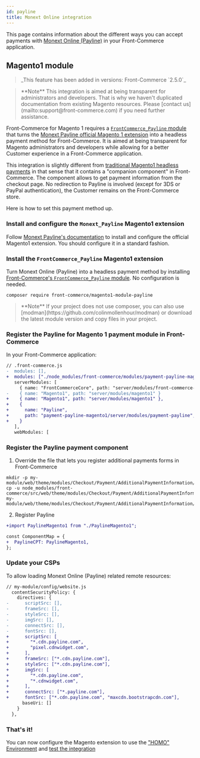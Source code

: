 ```yaml
---
id: payline
title: Monext Online integration
---
```


This page contains information about the different ways you can accept payments with [Monext Online (Payline)](https://www.monext.fr/online) in your Front-Commerce application.

## Magento1 module

<blockquote class="feature--new">
  _This feature has been added in versions: Front-Commerce `2.5.0`_
</blockquote>

<blockquote class="note">
**Note** This integration is aimed at being transparent for administrators and developers. That is why we haven't duplicated documentation from existing Magento resources. Please <span class="intercom-launcher">[contact us](mailto:support@front-commerce.com)</span> if you need further assistance.
</blockquote>

Front-Commerce for Magento 1 requires a [`FrontCommerce_Payline` module](https://github.com/front-commerce/magento1-module-payline-front-commerce) that turns the [Monext Payline official Magento 1 extension](https://docs.monext.fr/display/DT/Plugin+Magento+1) into a headless payment method for Front-Commerce. It is aimed at being transparent for Magento administrators and developers while allowing for a better Customer experience in a Front-Commerce application.

This integration is slightly different from [traditional Magento1 headless payments](/docs/magento1/headless-payments.html) in that sense that it contains a "companion component" in Front-Commerce. The component allows to get payment information from the checkout page. No redirection to Payline is involved (except for 3DS or PayPal authentication), the Customer remains on the Front-Commerce store.

Here is how to set this payment method up.

### Install and configure the `Monext_Payline` Magento1 extension

Follow [Monext Payline's documentation](https://docs.monext.fr/display/DT/Plugin+Magento+1) to install and configure the official Magento1 extension. You should configure it in a standard fashion.

### Install the `FrontCommerce_Payline` Magento1 extension

Turn Monext Online (Payline) into a headless payment method by installing [Front-Commerce's `FrontCommerce_Payline` module](https://github.com/front-commerce/magento1-module-payline-front-commerce). No configuration is needed.

```shell
composer require front-commerce/magento1-module-payline
```

<blockquote class="note">
**Note** If your project does not use composer, you can also use [modman](https://github.com/colinmollenhour/modman) or download the latest module version and copy files in your project.
</blockquote>

### Register the Payline for Magento 1 payment module in Front-Commerce

In your Front-Commerce application:

```diff
// .front-commerce.js
-  modules: [],
+  modules: ["./node_modules/front-commerce/modules/payment-payline-magento1"],
   serverModules: [
     { name: "FrontCommerceCore", path: "server/modules/front-commerce-core" },
-    { name: "Magento1", path: "server/modules/magento1" }
+    { name: "Magento1", path: "server/modules/magento1" },
+    {
+      name: "Payline",
+      path: "payment-payline-magento1/server/modules/payment-payline",
+    }
   ],
   webModules: [
```

### Register the Payline payment component

1. Override the file that lets you register additional payments forms in Front-Commerce
```
mkdir -p my-module/web/theme/modules/Checkout/Payment/AdditionalPaymentInformation/
cp -u node_modules/front-commerce/src/web/theme/modules/Checkout/Payment/AdditionalPaymentInformation/getAdditionalDataComponent.js my-module/web/theme/modules/Checkout/Payment/AdditionalPaymentInformation/getAdditionalDataComponent.js
```
2. Register Payline
```diff
+import PaylineMagento1 from "./PaylineMagento1";

const ComponentMap = {
+  PaylineCPT: PaylineMagento1,
};
```

### Update your CSPs

To allow loading Monext Online (Payline) related remote resources:

```diff
// my-module/config/website.js
  contentSecurityPolicy: {
    directives: {
-      scriptSrc: [],
-      frameSrc: [],
-      styleSrc: [],
-      imgSrc: [],
-      connectSrc: [],
-      fontSrc: [],
+      scriptSrc: [
+        "*.cdn.payline.com",
+        "pixel.cdnwidget.com",
+      ],
+      frameSrc: ["*.cdn.payline.com"],
+      styleSrc: ["*.cdn.payline.com"],
+      imgSrc: [
+        "*.cdn.payline.com",
+        "*.cdnwidget.com",
+      ],
+      connectSrc: ["*.payline.com"],
+      fontSrc: ["*.cdn.payline.com", "maxcdn.bootstrapcdn.com"],
      baseUri: []
    }
  },
```

### That's it!

You can now configure the Magento extension to use the ["HOMO" Environment](https://docs.monext.fr/display/DT/Plugin+Magento+1#PluginMagento1-Commonsettings/Param%C3%A8trescommuns) and [test the integration](https://docs.monext.fr/display/DT/Les+cartes+de+test)
